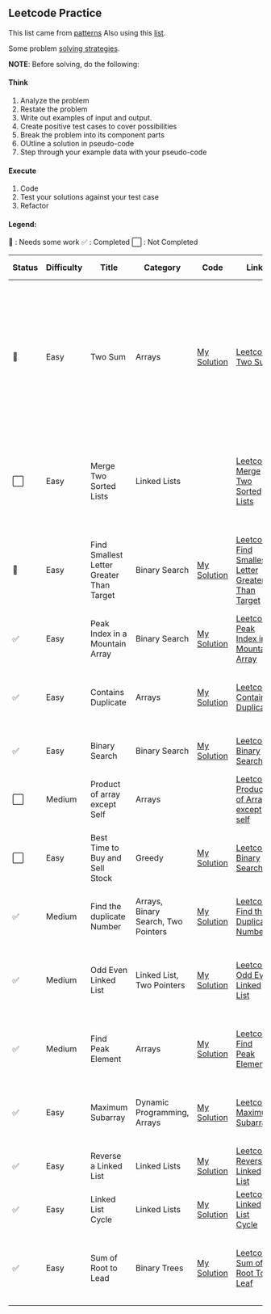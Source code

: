 ## Leetcode Practice

This list came from [patterns](https://seanprashad.com/leetcode-patterns/)
Also using this [list](https://docs.google.com/spreadsheets/d/1A2PaQKcdwO_lwxz9bAnxXnIQayCouZP6d-ENrBz_NXc/edit#gid=0).

Some problem [solving strategies](https://dev.to/moresaltmorelemon/algorithm-problem-solving-strategies-21cp).

**NOTE**: Before solving, do the following:
#### Think
1. Analyze the problem
2. Restate the problem
3. Write out examples of input and output.
4. Create positive test cases to cover possibilities 
5. Break the problem into its component parts
6. OUtline a solution in pseudo-code
7. Step through your example data with your pseudo-code

#### Execute
1. Code
2. Test your solutions against your test case
3. Refactor

#### Legend:
:no_entry_sign: : Needs some work 
:white_check_mark: : Completed
:white_large_square: : Not Completed



|Status | Difficulty | Title | Category | Code | Link | Notes | Time Taken |
| --- | --- | --- | --- | --- | --- | --- | --- |
| :no_entry_sign: | Easy | Two Sum | Arrays | [My Solution](https://github.com/ivymorenomt/PrepPythonLeetcode/blob/master/Leetcode/twosum.py)  |[Leetcode Two Sum](https://leetcode.com/problems/two-sum/)| use hash map to instantly check for difference value, map will add index of last occurrence of a num, don’t use same element twice| 30mins |
| :white_large_square: | Easy | Merge Two Sorted Lists | Linked Lists | | [Leetcode Merge Two Sorted Lists](https://leetcode.com/problems/merge-two-sorted-lists/) | Join two sorted linked list together and the output is the final sorted linked list. |  |
| :no_entry_sign: | Easy | Find Smallest Letter Greater Than Target | Binary Search | [My Solution](https://github.com/ivymorenomt/PrepPythonLeetcode/blob/master/Leetcode/findsmallestletter.py) | [Leetcode Find Smallest Letter Greater Than Target](https://leetcode.com/problems/find-smallest-letter-greater-than-target) |  Followed binary search for numbers however I get incorrect results. | 30 mins |
| :white_check_mark: | Easy | Peak Index in a Mountain Array | Binary Search | [My Solution](https://github.com/ivymorenomt/PrepPythonLeetcode/blob/master/Leetcode/mountainArray.py) | [Leetcode Peak Index in a Mountain Array](https://leetcode.com/problems/peak-index-in-a-mountain-array/submissions/) |  Search for the largest number in the array. | 10 mins |
| :white_check_mark: | Easy | Contains Duplicate | Arrays | [My Solution](https://github.com/ivymorenomt/PrepPythonLeetcode/blob/master/Leetcode/containsDuplicate.py) | [Leetcode Contains Duplicate](https://leetcode.com/problems/contains-duplicate/) |  Use set and compare if lesser than the current array. | 5 mins |
| :white_check_mark: | Easy | Binary Search | Binary Search | [My Solution](https://github.com/ivymorenomt/PrepPythonLeetcode/blob/master/Leetcode/binarysearch.py) | [Leetcode Binary Search](https://leetcode.com/problems/binary-search/) |  Binary Search algorithm used | 5 mins |
| :white_large_square: | Medium | Product of array except Self | Arrays | []() | [Leetcode Product of Array except self](https://leetcode.com/problems/product-of-array-except-self/) |  |  |
| :white_large_square: | Easy | Best Time to Buy and Sell Stock | Greedy | [My Solution](https://github.com/ivymorenomt/PrepPythonLeetcode/blob/master/Leetcode/besttimestock.py) | [Leetcode Binary Search](https://leetcode.com/problems/best-time-to-buy-and-sell-stock/) |  Find local minimum and max, then used Sliding Window | 1 hour |
| :white_check_mark: | Medium | Find the duplicate Number | Arrays, Binary Search, Two Pointers | [My Solution](https://github.com/ivymorenomt/PrepPythonLeetcode/blob/master/Leetcode/findduplicatenumbers.py) | [Leetcode Find the Duplicate Number](https://leetcode.com/problems/find-the-duplicate-number/) |  Use Sets and add duplicate to set once seen. | 10mins |
| :white_check_mark: | Medium | Odd Even Linked List | Linked List, Two Pointers | [My Solution](https://github.com/ivymorenomt/PrepPythonLeetcode/blob/master/Leetcode/linkedlistoddeven.py) | [Leetcode Odd Even Linked List](https://leetcode.com/problems/odd-even-linked-list/) |  Use two pointers to indicate which is even and which is odd. | 30mins |
| :white_check_mark: | Medium | Find Peak Element | Arrays | [My Solution](https://github.com/ivymorenomt/PrepPythonLeetcode/blob/master/Leetcode/findpeakelem.py) | [Leetcode Find Peak Element](https://leetcode.com/problems/find-peak-element/) |  Use binary search and return index of the highest element | 10mins |
| :white_check_mark: | Easy | Maximum Subarray | Dynamic Programming, Arrays | [My Solution](https://github.com/ivymorenomt/PrepPythonLeetcode/blob/master/Leetcode/maxsubarray.py) | [Leetcode Maximum Subarray](https://leetcode.com/problems/maximum-subarray/) |  Use Sliding Window Approach. If negative values, set it to zero. | 10mins |
| :white_check_mark: | Easy | Reverse a Linked List | Linked Lists | [My Solution](https://github.com/ivymorenomt/PrepPythonLeetcode/blob/master/Leetcode/reverselinkedlist.py) | [Leetcode Reverse Linked List](https://leetcode.com/problems/reverse-linked-list/) |  Use Two Pointers approach | 30mins |
| :white_check_mark: | Easy | Linked List Cycle | Linked Lists | [My Solution](https://github.com/ivymorenomt/PrepPythonLeetcode/blob/master/Leetcode/detectcycle.py) | [Leetcode Linked List Cycle](https://leetcode.com/problems/linked-list-cycle/) |  Use slow and fast Pointers approach | 45mins |
| :white_check_mark: | Easy | Sum of Root to Lead | Binary Trees | [My Solution](https://github.com/ivymorenomt/PrepPythonLeetcode/blob/master/Leetcode/sumofroottoleaf.py) | [Leetcode Sum of Root To Leaf](https://leetcode.com/problems/sum-of-root-to-leaf-binary-numbers/) |  Use recursion and pre order (DFS) Left to Right approach | 30mins |